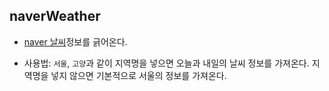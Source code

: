 naverWeather
---

* [naver 날씨](http://weather.naver.com/rgn/cityWetrCity.nhn?cityRgnCd=CT001001)정보를 긁어온다.

* 사용법:
`서울`, `고양`과 같이 지역명을 넣으면 오늘과 내일의 날씨 정보를 가져온다.
지역명을 넣지 않으면 기본적으로 서울의 정보를 가져온다.

